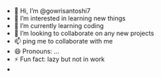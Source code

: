 - 👋 Hi, I’m @gowrisantoshi7
- 👀 I’m interested in learning new things
- 🌱 I’m currently learning coding
- 💞️ I’m looking to collaborate on any new projects
- 📫 ping me to collaborate with me
- 😄 Pronouns: ...
- ⚡ Fun fact: lazy but not in work
- 
<!---
gowrisantoshi7/gowrisantoshi7 is a ✨ special ✨ repository because its `README.md` (this file) appears on your GitHub profile.
You can click the Preview link to take a look at your changes.
--->
